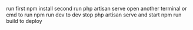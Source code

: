 run first npm install 
second run php artisan serve 
open another terminal or cmd to run npm run dev to dev
stop php artisan serve and start npm run build to deploy